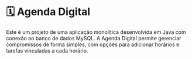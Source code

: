 # 🗓️ Agenda Digital

Este é um projeto de uma aplicação monolítica desenvolvida em Java com conexão ao banco de dados MySQL. A Agenda Digital permite gerenciar compromissos de forma simples, com opções para adicionar horários e tarefas vinculadas a cada horário.
